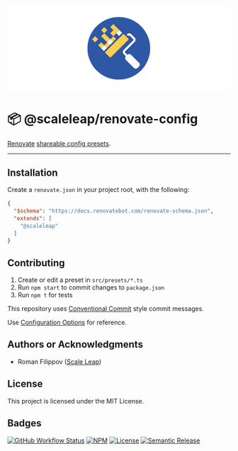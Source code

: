 ![](https://raw.githubusercontent.com/ScaleLeap/renovate-config/master/docs/assets/header.png)

📦 @scaleleap/renovate-config
===================================

[Renovate](https://docs.renovatebot.com/) [shareable config presets](https://docs.renovatebot.com/config-presets/).

---

## Installation

Create a `renovate.json` in your project root, with the following:

```json
{
  "$schema": "https://docs.renovatebot.com/renovate-schema.json",
  "extends": [
    "@scaleleap"
  ]
}
```

## Contributing

1. Create or edit a preset in `src/presets/*.ts`
2. Run `npm start` to commit changes to `package.json`
3. Run `npm t` for tests

This repository uses [Conventional Commit](https://www.conventionalcommits.org/) style commit messages.

Use [Configuration Options](https://docs.renovatebot.com/configuration-options/) for reference.

## Authors or Acknowledgments

* Roman Filippov ([Scale Leap](https://www.scaleleap.com))

## License

This project is licensed under the MIT License.

## Badges

[![GitHub Workflow Status](https://img.shields.io/github/workflow/status/ScaleLeap/renovate-config/Test)](https://github.com/ScaleLeap/renovate-config/actions)
[![NPM](https://img.shields.io/npm/v/@scaleleap/renovate-config)](https://npm.im/@scaleleap/renovate-config)
[![License](https://img.shields.io/npm/l/@scaleleap/renovate-config)](./LICENSE)
[![Semantic Release](https://img.shields.io/badge/%20%20%F0%9F%93%A6%F0%9F%9A%80-semantic--release-e10079.svg)](https://github.com/semantic-release/semantic-release)